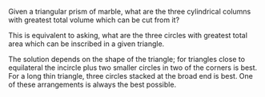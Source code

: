 Given a triangular prism of marble, what are the three cylindrical
columns with greatest total volume which can be cut from it?

This is equivalent to asking, what are the three circles with greatest
total area which can be inscribed in a given triangle.

The solution depends on the shape of the triangle; for triangles close
to equilateral the incircle plus two smaller circles in two of the
corners is best. For a long thin triangle, three circles stacked at the
broad end is best. One of these arrangements is always the best
possible.
